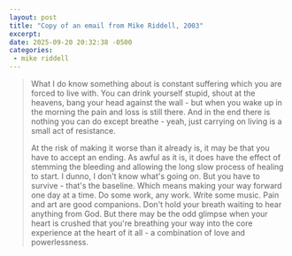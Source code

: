 ```yaml
---
layout: post
title: "Copy of an email from Mike Riddell, 2003"
excerpt: 
date: 2025-09-20 20:32:38 -0500
categories: 
 - mike riddell
---
```


> What I do know something about is constant suffering which you are forced to live with. You can drink yourself stupid, shout at the heavens, bang your head against the wall - but when you wake up in the morning the pain and loss is still there. And in the end there is nothing you can do except breathe - yeah, just carrying on living is a small act of resistance.
> 
> At the risk of making it worse than it already is, it may be that you have to accept an ending. As awful as it is, it does have the effect of stemming the bleeding and allowing the long slow process of healing to start. I dunno, I don't know what's going on. But you have to survive - that's the baseline. Which means making your way forward one day at a time. Do some work, any work. Write some music. Pain and art are good companions. Don't hold your breath waiting to hear anything from God. But there may be the odd glimpse when your heart is crushed that you're breathing your way into the core experience at the heart of it all - a combination of love and powerlessness.